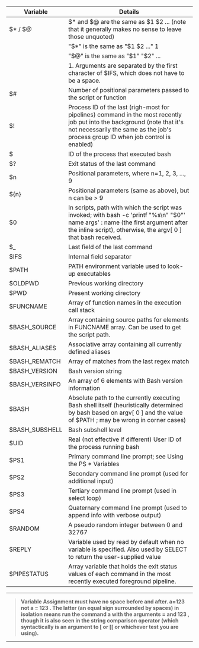 |Variable  |     Details|
|----------|------------|
|$* / $@   |    $* and $@ are the same as $1 $2 ... (note that it generally makes no sense to leave those unquoted)|
|          |  "$*" is the same as "$1 $2 ..." 1|
|          | "$@" is the same as "$1" "$2" ...|
|          |1. Arguments are separated by the first character of $IFS, which does not have to be a space.|
|$# | Number of positional parameters passed to the script or function|
|$! | Process ID of the last (righ-most for pipelines) command in the most recently job put into the background (note that it's not necessarily the same as the job's process group ID when job control is enabled)|
|$ | ID of the process that executed bash|
|$? | Exit status of the last command|
|$n | Positional parameters, where n=1, 2, 3, ..., 9|
|${n}| Positional parameters (same as above), but n can be > 9|
|$0 | In scripts, path with which the script was invoked; with bash -c 'printf "%s\n" "$0"' name args' : name (the first argument after the inline script), otherwise, the argv[ 0 ] that bash received.|
|$_ | Last field of the last command|
|$IFS|Internal field separator|
|$PATH |PATH environment variable used to look-up executables|
|$OLDPWD |Previous working directory|
|$PWD |Present working directory|
|$FUNCNAME |Array of function names in the execution call stack|
|$BASH_SOURCE |Array containing source paths for elements in FUNCNAME array. Can be used to get the script path.|
|$BASH_ALIASES |Associative array containing all currently defined aliases|
|$BASH_REMATCH |Array of matches from the last regex match|
|$BASH_VERSION |Bash version string|
|$BASH_VERSINFO |An array of 6 elements with Bash version information|
|$BASH |Absolute path to the currently executing Bash shell itself (heuristically determined by bash based on argv[ 0 ] and the value of $PATH ; may be wrong in corner cases)|
|$BASH_SUBSHELL| Bash subshell level
|$UID |Real (not effective if different) User ID of the process running bash
|$PS1| Primary command line prompt; see Using the PS * Variables|
|$PS2| Secondary command line prompt (used for additional input)|
|$PS3| Tertiary command line prompt (used in select loop)|
|$PS4 |Quaternary command line prompt (used to append info with verbose output)|
|$RANDOM |A pseudo random integer between 0 and 32767|
|$REPLY |Variable used by read by default when no variable is specified. Also used by SELECT to return the user-supplied value|
|$PIPESTATUS| Array variable that holds the exit status values of each command in the most recently executed foreground pipeline.|

- - - -
>**Variable Assignment must have no space before and after. a=123 not a = 123 . The latter (an equal sign surrounded by spaces) in isolation means run the command a with the arguments = and 123 , though it is  also seen in the string comparison operator (which syntactically is an argument to [ or [[ or whichever test you are using).**
- - - -
